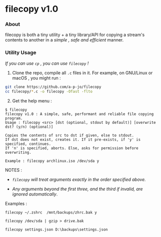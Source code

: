# filecopy v1.0

### About
filecopy is both a tiny utility + a tiny library/API for copying a stream's contents to another in a _simple , safe and efficient_ manner.
 
### Utility Usage
_If you can use `cp` , you can use `filecopy` !_
 
1. Clone the repo, compile all `.c` files in it. For example, on GNU/Linux or macOS , you might run :
```sh
git clone https://github.com/a-p-jo/filecopy
cc filecopy/*.c -o filecopy -Ofast -flto
```
2. Get the help menu :
```
$ filecopy
filecopy v1.0 : A simple, safe, performant and reliable file copying program.
Usage : filecopy <src> [dst (optional, stdout by default)] [overwrite dst? (y/n) (optional)]

Copies the contents of src to dst if given, else to stdout.
If dst does not exist, creates it. If it pre-exists, if 'y' is specified, continues.
If 'n' is specified, aborts. Else, asks for permission before overwriting.

Example : filecopy archlinux.iso /dev/sda y
```
NOTES :

- _`filecopy` will treat arguments *exactly* in the order specified above._

- _Any arguments beyond the first three, and the third if invalid, are ignored automatically_.
  
Examples :
```
filecopy ~/.zshrc  /mnt/backups/zhrc.bak y
	
filecopy /dev/sda | gzip > drive.bak
	
filecopy settings.json D:\backups\settings.json
```
